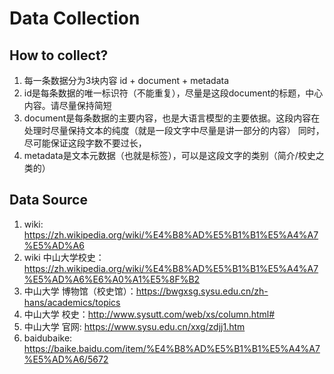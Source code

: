 # Data Collection

## How to collect?

1. 每一条数据分为3块内容 id + document + metadata
2. id是每条数据的唯一标识符（不能重复），尽量是这段document的标题，中心内容。请尽量保持简短
3. document是每条数据的主要内容，也是大语言模型的主要依据。这段内容在处理时尽量保持文本的纯度（就是一段文字中尽量是讲一部分的内容）
    同时，尽可能保证这段字数不要过长，
4. metadata是文本元数据（也就是标签），可以是这段文字的类别（简介/校史之类的）

## Data Source

1. wiki: https://zh.wikipedia.org/wiki/%E4%B8%AD%E5%B1%B1%E5%A4%A7%E5%AD%A6
2. wiki 中山大学校史：https://zh.wikipedia.org/wiki/%E4%B8%AD%E5%B1%B1%E5%A4%A7%E5%AD%A6%E6%A0%A1%E5%8F%B2
3. 中山大学 博物馆（校史馆）：https://bwgxsg.sysu.edu.cn/zh-hans/academics/topics
4. 中山大学 校史：http://www.sysutt.com/web/xs/column.html#
5. 中山大学 官网: https://www.sysu.edu.cn/xxg/zdjj1.htm
6. baidubaike: https://baike.baidu.com/item/%E4%B8%AD%E5%B1%B1%E5%A4%A7%E5%AD%A6/5672